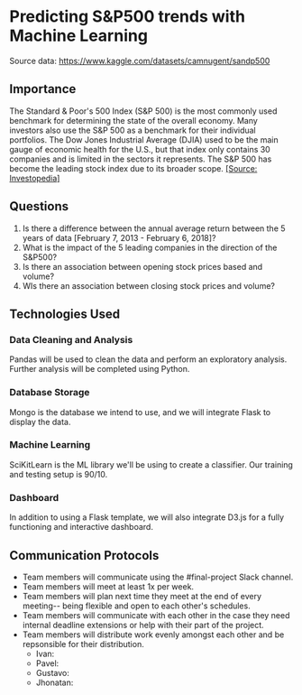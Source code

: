 # Predicting S&P500 trends with Machine Learning

Source data: https://www.kaggle.com/datasets/camnugent/sandp500

## Importance
The Standard & Poor's 500 Index (S&P 500) is the most commonly used benchmark for determining the state of the overall economy. Many investors also use the S&P 500 as a benchmark for their individual portfolios. The Dow Jones Industrial Average (DJIA) used to be the main gauge of economic health for the U.S., but that index only contains 30 companies and is limited in the sectors it represents. The S&P 500 has become the leading stock index due to its broader scope. [[Source: Investopedia]](https://www.investopedia.com/ask/answers/041315/what-are-pros-and-cons-using-sp-500-benchmark.asp#:~:text=The%20S%26P%20500%20is%20largely,of%20the%20American%20corporate%20economy)

## Questions
1. Is there a difference between the annual average return between the 5 years of data [February 7, 2013 - February 6, 2018]?
2. What is the impact of the 5 leading companies in the direction of the S&P500?
3. Is there an association between opening stock prices based and volume?
4. WIs there an association between closing stock prices and volume?

## Technologies Used
### Data Cleaning and Analysis
Pandas will be used to clean the data and perform an exploratory analysis. Further analysis will be completed using Python.

### Database Storage
Mongo is the database we intend to use, and we will integrate Flask to display the data.

### Machine Learning
SciKitLearn is the ML library we'll be using to create a classifier. Our training and testing setup is 90/10. 

### Dashboard
In addition to using a Flask template, we will also integrate D3.js for a fully functioning and interactive dashboard.

## Communication Protocols
- Team members will communicate using the #final-project Slack channel.
- Team members will meet at least 1x per week.
- Team members will plan next time they meet at the end of every meeting-- being flexible and open to each other's schedules.
- Team members will communicate with each other in the case they need internal deadline extensions or help with their part of the project.
- Team members will distribute work evenly amongst each other and be repsonsible for their distribution.
  - Ivan:
  - Pavel:
  - Gustavo:
  - Jhonatan:
